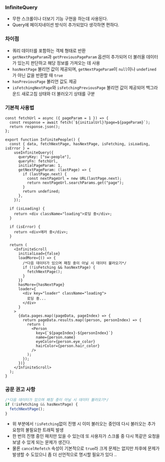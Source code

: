 ### InfiniteQuery

- 무한 스크롤이나 더보기 기능 구현을 하는데 사용된다.
- Query에 페이지네이션 방식이 추가되었다 생각하면 편하다.

### 차이점

- 쿼리 데이터를 포함하는 객체 형태로 반환
- `getNextPageParam`과 `getPreviousPageParam` 옵션이 추가되어 더 불러올 데이터가 있는지 판단하고 해당 정보를 가져오는 데 사용
- `hasNextPage` 불리언 값이 제공되며, `getNextPageParam`이 `null`이나 `undefined`가 아닌 값을 반환할 때 `true`
- `hasPreviousPage` 불리언 값도 제공
- `isFetchingNextPage`와 `isFetchingPreviousPage` 불리언 값이 제공되어 백그라운드 새로고침 상태와 더 불러오기 상태를 구분

### 기본적 사용법

```tsx
const fetchUrl = async ({ pageParam = 1 }) => {
  const response = await fetch(`${initialUrl}?page=${pageParam}`);
  return response.json();
};

export function InfinitePeople() {
  const { data, fetchNextPage, hasNextPage, isFetching, isLoading, isError } =
    useInfiniteQuery({
      queryKey: ["sw-people"],
      queryFn: fetchUrl,
      initialPageParam: 1,
      getNextPageParam: (lastPage) => {
        if (lastPage.next) {
          const nextPageUrl = new URL(lastPage.next);
          return nextPageUrl.searchParams.get("page");
        }
        return undefined;
      },
    });

  if (isLoading) {
    return <div className="loading">로딩 중</div>;
  }

  if (isError) {
    return <div>에러 중</div>;
  }

  return (
    <InfiniteScroll
      initialLoad={false}
      loadMore={() => {
        /*다음 데이터가 있으며 패칭 중이 아닐 시 데이터 불러오기*/
        if (!isFetching && hasNextPage) {
          fetchNextPage();
        }
      }}
      hasMore={hasNextPage}
      loader={
        <div key="loader" className="loading">
          로딩 중...
        </div>
      }
    >
      {data.pages.map((pageData, pageIndex) => {
        return pageData.results.map((person, personIndex) => {
          return (
            <Person
              key={`${pageIndex}-${personIndex}`}
              name={person.name}
              eyeColor={person.eye_color}
              hairColor={person.hair_color}
            />
          );
        });
      })}
    </InfiniteScroll>
  );
}
```

### 공문 권고 사항

```ts
/*다음 데이터가 있으며 패칭 중이 아닐 시 데이터 불러오기*/
if (!isFetching && hasNextPage) {
  fetchNextPage();
}
```

- 위 부분에서 `!isFetching`없이 진행 시 이미 불러오는 중인데 다시 불러오는 추가 요청의 불필요한 트래픽 발생
- 한 번의 진행 중인 패치만 있을 수 있는데 또 사용자가 스크롤 중 다시 똑같은 요청을 보낼 수 있게 되는 문제가 생긴다.
- 물론 `cancelRefetch` 속성이 기본적으로 `true`라 크게 문제는 없지만 차후에 문제가 발생할 수 도있으니 좀 더 선언적으로 명시할 필요가 있다
  ..
